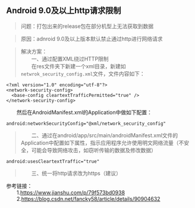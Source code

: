 ## Android 9.0及以上http请求限制

>问题：打包出来的release包在部分机型上无法获取到数据  

>原因：adnroid 9.0及以上版本默认禁止通过http进行网络请求

>解决方案：  
&emsp;&emsp;一、通过配置XML绕过HTTP限制  
&emsp;&emsp;在res文件夹下新建一个xml目录，新建如`netwrok_security_config.xml`文件，文件内容如下：  

    <?xml version="1.0" encoding="utf-8"?>  
    <network-security-config>  
      <base-config cleartextTrafficPermitted="true" />  
    </network-security-config>
&emsp;&emsp;然后在AndroidManifest.xml的Application中做如下配置：  

    android:networkSecurityConfig="@xml/network_security_config"

>&emsp;&emsp;二、通过在android/app/src/main/androidManifest.xml文件的Application中配置如下属性，指示应用程序允许使用明文网络流量（不安全，可能会导致网络攻击，如窃听传输的数据及修改数据）  

    android:usesCleartextTraffic="true"

>&emsp;&emsp;三、统一将http请求改为https（建议）

参考链接：  
&emsp;&emsp;1.https://www.jianshu.com/p/79f573bd0938  
&emsp;&emsp;2.https://blog.csdn.net/fancky58/article/details/90904632